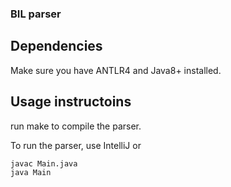 ### BIL parser

## Dependencies
Make sure you have ANTLR4 and Java8+ installed.

## Usage instructoins
run make to compile the parser.

To run the parser, use IntelliJ or
```
javac Main.java
java Main

```
